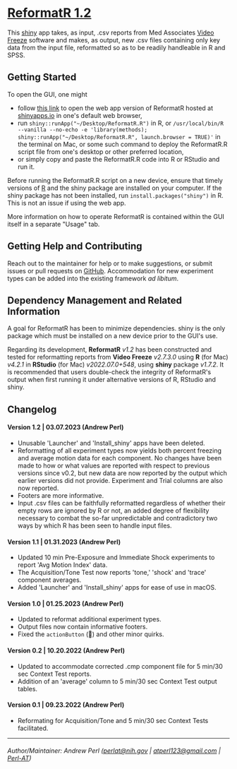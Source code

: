 # [ReformatR 1.2](https://github.com/Perl-AT/ReformatR)

This [shiny](https://www.rdocumentation.org/packages/shiny/versions/1.7.4) app takes, as input, .csv reports from Med Associates [Video Freeze](https://med-associates.com/product/videofreeze-video-fear-conditioning-software/) software and makes, as output, new .csv files containing only key data from the input file, reformatted so as to be readily handleable in R and SPSS. 

## Getting Started

To open the GUI, one might 
* follow [this link](https://perl-at.shinyapps.io/reformatr/) to open the web app version of ReformatR hosted at [shinyapps.io](https://www.shinyapps.io) in one's default web browser, 
* run `shiny::runApp("~/Desktop/ReformatR.R")` in R, or `/usr/local/bin/R --vanilla --no-echo -e 'library(methods); shiny::runApp("~/Desktop/ReformatR.R", launch.browser = TRUE)'` in the terminal on Mac, or some such command to deploy the ReformatR.R script file from one's desktop or other preferred location, 
* or simply copy and paste the ReformatR.R code into R or RStudio and run it. 

Before running the ReformatR.R script on a new device, ensure that timely versions of [R](https://www.r-project.org) and the shiny package are installed on your computer. If the shiny package has not been installed, run `install.packages("shiny")` in R. This is not an issue if using the web app. 

More information on how to operate ReformatR is contained within the GUI itself in a separate "Usage" tab. 

## Getting Help and Contributing

Reach out to the maintainer for help or to make suggestions, or submit issues or pull requests on [GitHub](https://github.com/Perl-AT/ReformatR). 
Accommodation for new experiment types can be added into the existing framework *ad libitum*. 

## Dependency Management and Related Information

A goal for ReformatR has been to minimize dependencies. shiny is the only package which must be installed on a new device prior to the GUI's use. 

Regarding its development, **ReformatR** *v1.2* has been constructed and tested for reformatting reports from **Video Freeze** *v2.7.3.0* using **R** (for Mac) *v4.2.1* in **RStudio** (for Mac) *v2022.07.0+548*, using **shiny** package *v1.7.2*. It is recommended that users double-check the integrity of ReformatR's output when first running it under alternative versions of R, RStudio and shiny. 

## Changelog

#### Version 1.2 | 03.07.2023 (Andrew Perl)
* Unusable 'Launcher' and 'Install_shiny' apps have been deleted. 
* Reformatting of all experiment types now yields both percent freezing and average motion data for each component. No changes have been made to how or what values are reported with respect to previous versions since v0.2, but new data are now reported by the output which earlier versions did not provide. Experiment and Trial columns are also now reported. 
* Footers are more informative. 
* Input .csv files can be faithfully reformatted regardless of whether their empty rows are ignored by R or not, an added degree of flexibility necessary to combat the so-far unpredictable and contradictory two ways by which R has been seen to handle input files. 

#### Version 1.1 | 01.31.2023 (Andrew Perl)
* Updated 10 min Pre-Exposure and Immediate Shock experiments to report 'Avg Motion Index' data.
* The Acquisition/Tone Test now reports 'tone,' 'shock' and 'trace' component averages.
* Added 'Launcher' and 'Install_shiny' apps for ease of use in macOS.

#### Version 1.0 | 01.25.2023 (Andrew Perl)
* Updated to reformat additional experiment types.
* Output files now contain informative footers.
* Fixed the `actionButton` (🙌) and other minor quirks.

#### Version 0.2 | 10.20.2022 (Andrew Perl)
* Updated to accommodate corrected .cmp component file for 5 min/30 sec Context Test reports.
* Addition of an 'average' column to 5 min/30 sec Context Test output tables.

#### Version 0.1 | 09.23.2022 (Andrew Perl)
* Reformating for Acquisition/Tone and 5 min/30 sec Context Tests facilitated.

---

###### Author/Maintainer: Andrew Perl (perlat@nih.gov | atperl123@gmail.com | [Perl-AT](https://github.com/Perl-AT))
